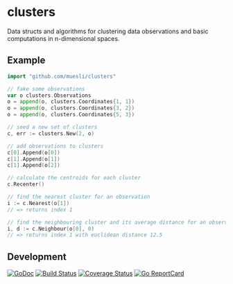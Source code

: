 # clusters

Data structs and algorithms for clustering data observations and basic
computations in n-dimensional spaces.

## Example

```go
import "github.com/muesli/clusters"

// fake some observations
var o clusters.Observations
o = append(o, clusters.Coordinates{1, 1})
o = append(o, clusters.Coordinates{3, 2})
o = append(o, clusters.Coordinates{5, 3})

// seed a new set of clusters
c, err := clusters.New(2, o)

// add observations to clusters
c[0].Append(o[0])
c[1].Append(o[1])
c[1].Append(o[2])

// calculate the centroids for each cluster
c.Recenter()

// find the nearest cluster for an observation
i := c.Nearest(o[1])
// => returns index 1

// find the neighbouring cluster and its average distance for an observation
i, d := c.Neighbour(o[0], 0)
// => returns index 1 with euclidean distance 12.5
```

## Development

[![GoDoc](https://godoc.org/github.com/golang/gddo?status.svg)](https://godoc.org/github.com/muesli/clusters)
[![Build Status](https://travis-ci.org/muesli/clusters.svg?branch=master)](https://travis-ci.org/muesli/clusters)
[![Coverage Status](https://coveralls.io/repos/github/muesli/clusters/badge.svg?branch=master)](https://coveralls.io/github/muesli/clusters?branch=master)
[![Go ReportCard](http://goreportcard.com/badge/muesli/clusters)](http://goreportcard.com/report/muesli/clusters)
